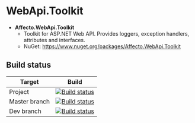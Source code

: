 # WebApi.Toolkit
* **Affecto.WebApi.Toolkit**
  * Toolkit for ASP.NET Web API. Provides loggers, exception handlers, attributes and interfaces.
  * NuGet: https://www.nuget.org/packages/Affecto.WebApi.Toolkit

## Build status

| Target | Build |
| -----------------------|------------------|
| Project | [![Build status](https://ci.appveyor.com/api/projects/status/tq8f3sw5mf9yjwda?svg=true)](https://ci.appveyor.com/project/affecto/dotnet-webapi-toolkit) |
| Master branch | [![Build status](https://ci.appveyor.com/api/projects/status/tq8f3sw5mf9yjwda/branch/master?svg=true)](https://ci.appveyor.com/project/affecto/dotnet-webapi-toolkit/branch/master) |
| Dev branch | [![Build status](https://ci.appveyor.com/api/projects/status/tq8f3sw5mf9yjwda/branch/dev?svg=true)](https://ci.appveyor.com/project/affecto/dotnet-webapi-toolkit/branch/dev) |
